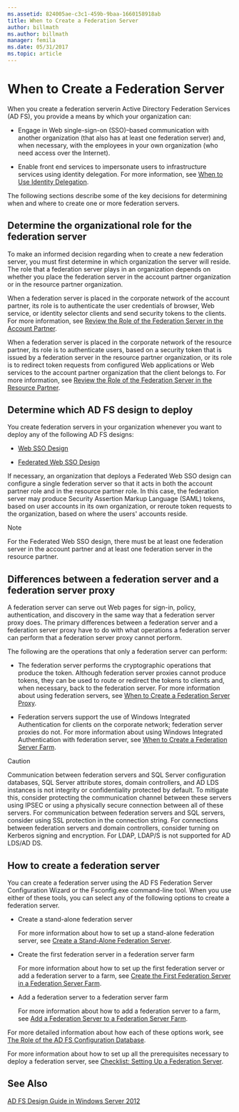 ```yaml
---
ms.assetid: 824005ae-c3c1-459b-9baa-1660158918ab
title: When to Create a Federation Server
author: billmath
ms.author: billmath
manager: femila
ms.date: 05/31/2017
ms.topic: article
---
```


# When to Create a Federation Server

When you create a federation serverin Active Directory Federation Services \(AD FS\), you provide a means by which your organization can:

-   Engage in Web single\-sign\-on \(SSO\)–based communication with another organization \(that also has at least one federation server\) and, when necessary, with the employees in your own organization \(who need access over the Internet\).

-   Enable front end services to impersonate users to infrastructure services using identity delegation. For more information, see [When to Use Identity Delegation](When-to-Use-Identity-Delegation.md).

The following sections describe some of the key decisions for determining when and where to create one or more federation servers.

## Determine the organizational role for the federation server
To make an informed decision regarding when to create a new federation server, you must first determine in which organization the server will reside. The role that a federation server plays in an organization depends on whether you place the federation server in the account partner organization or in the resource partner organization.

When a federation server is placed in the corporate network of the account partner, its role is to authenticate the user credentials of browser, Web service, or identity selector clients and send security tokens to the clients. For more information, see [Review the Role of the Federation Server in the Account Partner](Review-the-Role-of-the-Federation-Server-in-the-Account-Partner.md).

When a federation server is placed in the corporate network of the resource partner, its role is to authenticate users, based on a security token that is issued by a federation server in the resource partner organization, or its role is to redirect token requests from configured Web applications or Web services to the account partner organization that the client belongs to. For more information, see [Review the Role of the Federation Server in the Resource Partner](Review-the-Role-of-the-Federation-Server-in-the-Resource-Partner.md).

## Determine which AD FS design to deploy
You create federation servers in your organization whenever you want to deploy any of the following AD FS designs:

-   [Web SSO Design](Web-SSO-Design.md)

-   [Federated Web SSO Design](Federated-Web-SSO-Design.md)

If necessary, an organization that deploys a Federated Web SSO design can configure a single federation server so that it acts in both the account partner role and in the resource partner role. In this case, the federation server may produce Security Assertion Markup Language \(SAML\) tokens, based on user accounts in its own organization, or reroute token requests to the organization, based on where the users' accounts reside.

> [!NOTE]
> For the Federated Web SSO design, there must be at least one federation server in the account partner and at least one federation server in the resource partner.

## Differences between a federation server and a federation server proxy
A federation server can serve out Web pages for sign\-in, policy, authentication, and discovery in the same way that a federation server proxy does. The primary differences between a federation server and a federation server proxy have to do with what operations a federation server can perform that a federation server proxy cannot perform.

The following are the operations that only a federation server can perform:

-   The federation server performs the cryptographic operations that produce the token. Although federation server proxies cannot produce tokens, they can be used to route or redirect the tokens to clients and, when necessary, back to the federation server. For more information about using federation servers, see [When to Create a Federation Server Proxy](When-to-Create-a-Federation-Server-Proxy.md).

-   Federation servers support the use of Windows Integrated Authentication for clients on the corporate network; federation server proxies do not. For more information about using Windows Integrated Authentication with federation server, see [When to Create a Federation Server Farm](When-to-Create-a-Federation-Server-Farm.md).

> [!CAUTION]
> Communication between federation servers and SQL Server configuration databases, SQL Server attribute stores, domain controllers, and AD LDS instances is not integrity or confidentiality protected by default. To mitigate this, consider protecting the communication channel between these servers using IPSEC or using a physically secure connection between all of these servers. For communication between federation servers and SQL servers, consider using SSL protection in the connection string. For connections between federation servers and domain controllers, consider turning on Kerberos signing and encryption. For LDAP, LDAP\/S is not supported for AD LDS\/AD DS.

## How to create a federation server
You can create a federation server using the AD FS Federation Server Configuration Wizard or the Fsconfig.exe command\-line tool. When you use either of these tools, you can select any of the following options to create a federation server.

-   Create a stand\-alone federation server

    For more information about how to set up a stand\-alone federation server, see [Create a Stand-Alone Federation Server](../../ad-fs/deployment/Create-a-Stand-Alone-Federation-Server.md).

-   Create the first federation server in a federation server farm

    For more information about how to set up the first federation server or add a federation server to a farm, see [Create the First Federation Server in a Federation Server Farm](../../ad-fs/deployment/Create-the-First-Federation-Server-in-a-Federation-Server-Farm.md).

-   Add a federation server to a federation server farm

    For more information about how to add a federation server to a farm, see [Add a Federation Server to a Federation Server Farm](../../ad-fs/deployment/Add-a-Federation-Server-to-a-Federation-Server-Farm.md).

For more detailed information about how each of these options work, see [The Role of the AD FS Configuration Database](../../ad-fs/technical-reference/The-Role-of-the-AD-FS-Configuration-Database.md).

For more information about how to set up all the prerequisites necessary to deploy a federation server, see [Checklist: Setting Up a Federation Server](../../ad-fs/deployment/Checklist--Setting-Up-a-Federation-Server.md).

## See Also
[AD FS Design Guide in Windows Server 2012](AD-FS-Design-Guide-in-Windows-Server-2012.md)

